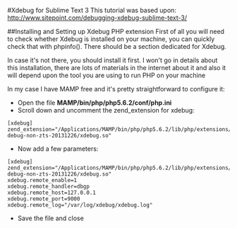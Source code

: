 #Xdebug for Sublime Text 3
This tutorial was based upon: http://www.sitepoint.com/debugging-xdebug-sublime-text-3/

##Installing and Setting up Xdebug PHP extension
First of all you will need to check whether Xdebug is installed on your machine, you can quickly check that with phpinfo(). There should be a section dedicated for Xdebug.

In case it's not there, you should install it first. I won't go in details about this installation, there are lots of materials in the internet about it and also it will depend upon the tool you are using to run PHP on your machine

In my case I have MAMP free and it's pretty straightforward to configure it:

* Open the file **MAMP/bin/php/php5.6.2/conf/php.ini**
* Scroll down and uncomment the zend_extension for xdebug:
```
[xdebug]
zend_extension="/Applications/MAMP/bin/php/php5.6.2/lib/php/extensions/no-debug-non-zts-20131226/xdebug.so"
```
* Now add a few parameters:
```
[xdebug]
zend_extension="/Applications/MAMP/bin/php/php5.6.2/lib/php/extensions/no-debug-non-zts-20131226/xdebug.so"
xdebug.remote_enable=1
xdebug.remote_handler=dbgp
xdebug.remote_host=127.0.0.1
xdebug.remote_port=9000
xdebug.remote_log="/var/log/xdebug/xdebug.log"
```
* Save the file and close
